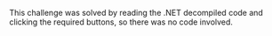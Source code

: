 This challenge was solved by reading the .NET decompiled code and clicking the required buttons, so there was no code involved.